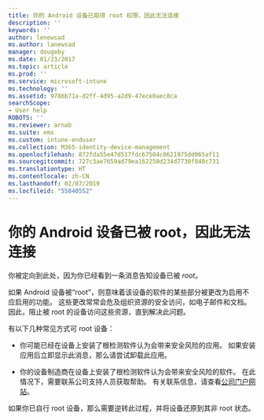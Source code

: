 ```yaml
---
title: 你的 Android 设备已取得 root 权限，因此无法连接
description: ''
keywords: ''
author: lenewsad
ms.author: lanewsad
manager: dougeby
ms.date: 01/23/2017
ms.topic: article
ms.prod: ''
ms.service: microsoft-intune
ms.technology: ''
ms.assetid: 9786b71a-d2ff-4d95-a2d9-47ece0aec8ca
searchScope:
- User help
ROBOTS: ''
ms.reviewer: arnab
ms.suite: ems
ms.custom: intune-enduser
ms.collection: M365-identity-device-management
ms.openlocfilehash: 872fda55e47d517fdc67584c0621975dd065af11
ms.sourcegitcommit: 727c3ae7659ad79ea162250d234d7730f840c731
ms.translationtype: HT
ms.contentlocale: zh-CN
ms.lasthandoff: 02/07/2019
ms.locfileid: "55840552"
---
```

# <a name="your-android-device-is-rooted-so-you-cant-connect"></a>你的 Android 设备已被 root，因此无法连接

你被定向到此处，因为你已经看到一条消息告知设备已被 _root_。

如果 Android 设备被“root”，则意味着该设备的软件的某些部分被更改为启用不应启用的功能。 这些更改常常会危及组织资源的安全访问，如电子邮件和文档。 因此，阻止被 root 的设备访问这些资源，直到解决此问题。  

有以下几种常见方式可 root 设备：

- 你可能已经在设备上安装了根检测软件认为会带来安全风险的应用。 如果安装应用后立即显示此消息，那么请尝试卸载此应用。

- 你的设备制造商在设备上安装了根检测软件认为会带来安全风险的软件。 在此情况下，需要联系公司支持人员获取帮助。 有关联系信息，请查看[公司门户网站](https://go.microsoft.com/fwlink/?linkid=2010980)。

如果你已自行 root 设备，那么需要逆转此过程，并将设备还原到其非 root 状态。
